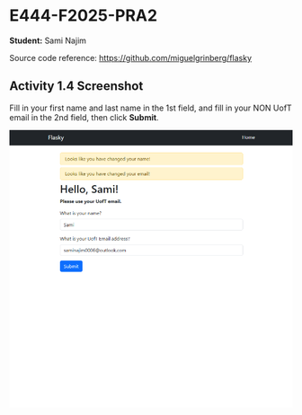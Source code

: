# E444-F2025-PRA2

**Student:** Sami Najim
 
Source code reference: https://github.com/miguelgrinberg/flasky


## Activity 1.4 Screenshot

Fill in your first name and last name in the 1st field, and fill in your NON UofT email in the 2nd field, then click **Submit**.

![Activity 1.4 Screenshot](screenshots/Activity_14.png)
